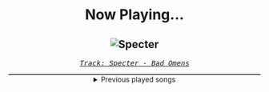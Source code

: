 <div align="center"> 
<h1>Now Playing...</h1>

![Specter](https://i.scdn.co/image/ab67616d00001e02291facfe6e704c2a78d36782)
--
_<samp><a href="https://open.spotify.com/track/5krhWYmWIKJhI96deUujm8">Track: Specter - Bad Omens</a></samp>_

<div style="border: 1px #4B5054 solid"></div>
<details>
  <summary>
    Previous played songs
  </summary>
  <table>
    <thead>
      <tr>
        <th>
          Artist
        </th>
        <th>
          Song
        </th>
        <th>
          Link
        </th>
      </tr>
    </thead>
    <tbody>
      <tr><td>Bad Omens</td><td>Specter</td><td><a href="https://open.spotify.com/track/5krhWYmWIKJhI96deUujm8">https://open.spotify.com/track/5krhWYmWIKJhI96deUujm8</a></td></tr><tr><td>Schmüsi</td><td>Letztes JBB Qualifikation 11</td><td><a href="https://open.spotify.com/track/4XTvhWyFaoVWQGQQxCufMn">https://open.spotify.com/track/4XTvhWyFaoVWQGQQxCufMn</a></td></tr><tr><td>Poppy</td><td>End of You</td><td><a href="https://open.spotify.com/track/0PsFsv5xUyX06ZhIEtFkeA">https://open.spotify.com/track/0PsFsv5xUyX06ZhIEtFkeA</a></td></tr><tr><td>Poppy</td><td>End of You</td><td><a href="https://open.spotify.com/track/0PsFsv5xUyX06ZhIEtFkeA">https://open.spotify.com/track/0PsFsv5xUyX06ZhIEtFkeA</a></td></tr><tr><td>Poppy</td><td>End of You</td><td><a href="https://open.spotify.com/track/0PsFsv5xUyX06ZhIEtFkeA">https://open.spotify.com/track/0PsFsv5xUyX06ZhIEtFkeA</a></td></tr><tr><td>Fabvl</td><td>UNHOLY HYMN</td><td><a href="https://open.spotify.com/track/0kSCbVmHm9sy1Yf75Qcu2h">https://open.spotify.com/track/0kSCbVmHm9sy1Yf75Qcu2h</a></td></tr><tr><td>Fabvl</td><td>UNHOLY HYMN</td><td><a href="https://open.spotify.com/track/0kSCbVmHm9sy1Yf75Qcu2h">https://open.spotify.com/track/0kSCbVmHm9sy1Yf75Qcu2h</a></td></tr><tr><td>Fabvl</td><td>UNHOLY HYMN</td><td><a href="https://open.spotify.com/track/0kSCbVmHm9sy1Yf75Qcu2h">https://open.spotify.com/track/0kSCbVmHm9sy1Yf75Qcu2h</a></td></tr><tr><td>Fabvl</td><td>UNHOLY HYMN</td><td><a href="https://open.spotify.com/track/0kSCbVmHm9sy1Yf75Qcu2h">https://open.spotify.com/track/0kSCbVmHm9sy1Yf75Qcu2h</a></td></tr><tr><td>Fabvl</td><td>UNHOLY HYMN</td><td><a href="https://open.spotify.com/track/0kSCbVmHm9sy1Yf75Qcu2h">https://open.spotify.com/track/0kSCbVmHm9sy1Yf75Qcu2h</a></td></tr><tr><td>Fabvl</td><td>UNHOLY HYMN</td><td><a href="https://open.spotify.com/track/0kSCbVmHm9sy1Yf75Qcu2h">https://open.spotify.com/track/0kSCbVmHm9sy1Yf75Qcu2h</a></td></tr><tr><td>Fabvl</td><td>UNHOLY HYMN</td><td><a href="https://open.spotify.com/track/0kSCbVmHm9sy1Yf75Qcu2h">https://open.spotify.com/track/0kSCbVmHm9sy1Yf75Qcu2h</a></td></tr><tr><td>Schmüsi</td><td>Letztes JBB Qualifikation 11</td><td><a href="https://open.spotify.com/track/4XTvhWyFaoVWQGQQxCufMn">https://open.spotify.com/track/4XTvhWyFaoVWQGQQxCufMn</a></td></tr><tr><td>ASHEN</td><td>Oblivion</td><td><a href="https://open.spotify.com/track/2FRswSryr77ZnU5arQbfH2">https://open.spotify.com/track/2FRswSryr77ZnU5arQbfH2</a></td></tr><tr><td>Schmüsi</td><td>Letztes JBB Qualifikation 11</td><td><a href="https://open.spotify.com/track/4XTvhWyFaoVWQGQQxCufMn">https://open.spotify.com/track/4XTvhWyFaoVWQGQQxCufMn</a></td></tr><tr><td>Schmüsi</td><td>Letztes JBB Qualifikation 11</td><td><a href="https://open.spotify.com/track/4XTvhWyFaoVWQGQQxCufMn">https://open.spotify.com/track/4XTvhWyFaoVWQGQQxCufMn</a></td></tr><tr><td>Schmüsi</td><td>Letztes JBB Qualifikation 11</td><td><a href="https://open.spotify.com/track/4XTvhWyFaoVWQGQQxCufMn">https://open.spotify.com/track/4XTvhWyFaoVWQGQQxCufMn</a></td></tr><tr><td>Schmüsi</td><td>Letztes JBB Qualifikation 11</td><td><a href="https://open.spotify.com/track/4XTvhWyFaoVWQGQQxCufMn">https://open.spotify.com/track/4XTvhWyFaoVWQGQQxCufMn</a></td></tr><tr><td>Schmüsi</td><td>Letztes JBB Qualifikation 11</td><td><a href="https://open.spotify.com/track/4XTvhWyFaoVWQGQQxCufMn">https://open.spotify.com/track/4XTvhWyFaoVWQGQQxCufMn</a></td></tr><tr><td>Schmüsi</td><td>Letztes JBB Qualifikation 11</td><td><a href="https://open.spotify.com/track/4XTvhWyFaoVWQGQQxCufMn">https://open.spotify.com/track/4XTvhWyFaoVWQGQQxCufMn</a></td></tr>
    </tbody>
  </table>
</details>

</div>
